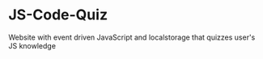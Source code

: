# JS-Code-Quiz
Website with event driven JavaScript and localstorage that quizzes user's JS knowledge
